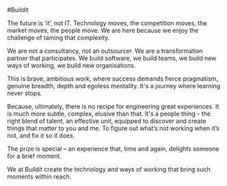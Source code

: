 #Buildit 

The future is ‘it’, not IT. Technology moves, the competition moves, the market moves, the people move. We are here because we enjoy the challenge of taming that complexity.

We are not a consultancy, not an outsourcer. We are a transformation partner that participates. We build software, we build teams, we build new ways of working, we build new organisations.

This is brave, ambitious work, where success demands fierce pragmatism, genuine breadth, depth and egoless mentality. It's a journey where learning never stops.

Because, ultimately, there is no recipe for engineering great experiences. It is much more subtle, complex, elusive than that. It's a people thing - the right blend of talent, an effective unit, equipped to discover and create things that matter to you and me. To figure out what’s not working when it’s not, and fix it so it does.

The prize is special – an experience that, time and again, delights someone for a brief moment.

We at Buildit create the technology and ways of working that bring such moments within reach.
